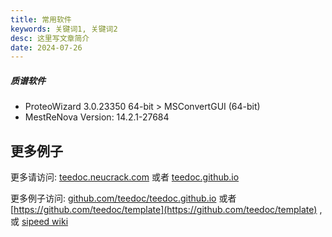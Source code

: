```yaml
---
title: 常用软件
keywords: 关键词1, 关键词2
desc: 这里写文章简介
date: 2024-07-26
---
```


##### 质谱软件

* ProteoWizard 3.0.23350 64-bit > MSConvertGUI (64-bit)
* MestReNova Version: 14.2.1-27684

## 更多例子

更多请访问: [teedoc.neucrack.com](https://teedoc.neucrack.com/) 或者 [teedoc.github.io](https://teedoc.github.io/)

更多例子访问: [github.com/teedoc/teedoc.github.io](https://github.com/teedoc/teedoc.github.io) 或者 [https://github.com/teedoc/template](https://github.com/teedoc/template) , 或 [sipeed wiki](https://github.com/sipeed/sipeed_wiki)


